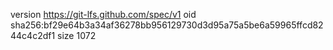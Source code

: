 version https://git-lfs.github.com/spec/v1
oid sha256:bf29e64b3a34af36278bb956129730d3d95a75a5be6a59965ffcd8244c4c2df1
size 1072
